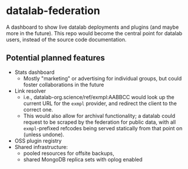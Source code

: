# datalab-federation

A dashboard to show live datalab deployments and plugins (and maybe more in the future).
This repo would become the central point for datalab users, instead of the source code documentation.

## Potential planned features

- Stats dashboard
   - Mostly "marketing" or advertising for individual groups, but could foster collaborations in the future
-  Link resolver
   - i.e., datalab-org.science/ref/exmpl:AABBCC would look up the current URL for the `exmpl` provider, and redirect the client to the correct one.
   - This would also allow for archival functionality; a datalab could request to be scraped by the federation for public data, with all `exmpl`-prefixed refcodes being served statically from that point on (unless undone).
- OSS plugin registry
- Shared infrastructure:
   - pooled resources for offsite backups,
   - shared MongoDB replica sets with oplog enabled

